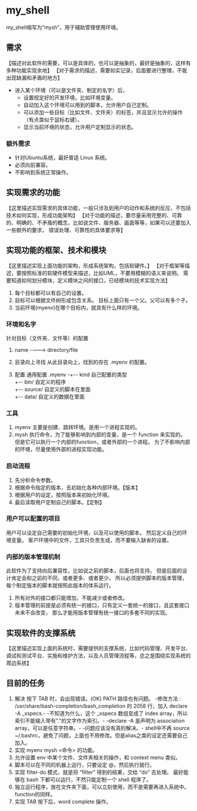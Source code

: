 # my_shell

my_shell缩写为“mysh”，用于辅助管理使用环境。

## 需求
【描述对此软件的需要，可以是具体的，也可以是抽象的，最好是抽象的，这样有多种功能实现余地】
【对于需求的描述，需要如实记录，后面要进行整理，不能出现缺漏和矛盾的地方】

* 进入某个环境（可以是文件夹、制定的名字）后，
  * 设置规定好的开发环境，比如环境变量。
  * 自动加入这个环境可以用到的脚本，允许用户自己定制。
  * 可以添加一些目标（比如文件、文件夹）的标签，并且显示允许的操作（有点类似于鼠标右键）。
  * 显示当前环境的状态，允许用户定制显示的状态。

### 额外需求
* 针对Ubuntu系统，最好普适 Linux 系统。
* 必须向前兼容。
* 不影响到系统正常操作。

## 实现需求的功能
【这里描述实现需求的具体功能，一般只涉及到用户的动作和系统的反应，不包括技术如何实现，形成功能架构】
【对于功能的描述，要尽量采用完整的、可靠的、明确的、不矛盾的概念，比如说文件、服务器、画面等等，如果可以还要加入一些额外的要求，
错误处理、可靠性的具体要求等】

## 实现功能的框架、技术和模块
【这里描述实现上面功能的架构，形成系统架构，包括软硬件。】
【对于框架等描述，要按照标准的软硬件模型来描述，比如UML，不要用模糊的语义来说明。
需要知道如何划分模块，定义模块之间的接口，已经模块的技术实现方法】

1. 每个目标都可以有自己的设置。
2. 目标可以根据文件树形成包含关系。
   目标上面只有一个父。父可以有多个子。
3. 当前环境(myenv)在哪个目标内，就具有什么样的环境。

### 环境和名字
针对目标（文件夹、文件等）的配置
1. name ----> directory/file
2. 目录向上寻找
从此目录向上，找到的存在 .myenv 的配置。

3. 配置
通用配置
.myenv  -+-- kind         自己配置的类型        
         +-- bin/         自定义的程序          
         +-- source/      自定义的脚本在里面    
         +-- data/        自定义的数据在里面    

### 工具
1. myenv 主要是创建、跳转环境。是用一个进程实现的。
2. mysh 执行命令，为了能够影响到内部的变量，是一个 function 来实现的。
	但是它可以执行一个内部的function，或者外部的一个进程。
	为了不影响内部的环境，尽量使用外部的进程实现功能。

### 启动流程
1. 先分析命令参数。
2. 根据命令指定的版本，去初始化各种内部环境。【版本】
3. 根据用户的设定，按照版本来初始化环境。
4. 最后读取用户定制自己的脚本。【定制】

### 用户可以配置的项目
用户可以设定自己需要的初始化环境，以及可以使用的脚本。
然后定义自己的环境变量。
客户环境中的文件，工具只负责生成，而不要输入缺省的设置。

### 内部的版本管理机制
此软件为了支持向后兼容性，比如说之前的脚本，后面也将支持。
但是后面的设计肯定会和之前的不同，或者更多、或者更少。
所以必须提供脚本的版本管理，每个制定版本的脚本就按照此版本的体系运行。

1. 所有对外的接口都只能增加，不能减少或者修改。
2. 版本管理的前提是必须有统一的接口，只有定义一套统一的接口，且这套接口未来不会改变，
那么才能用版本管理有统一接口的多套不同的实现。

## 实现软件的支撑系统
【这里描述实现上面的系统时，需要提供的支撑系统，比如代码管理、开发平台、调试和测试平台、实施和维护方法，以及人员管理流程等，总之是围绕实现系统的周边系统】

## 目前的任务

1. 解决 按下 TAB 时，会出现错误。(OK)
	PATH 路径也有问题。
	-修改方法 : /usr/share/bash-completion/bash_completion 的 2058 行，加入 declare -A _xspecs.-
	-不知道为什么，这个 _xspecs 数组变成了 index array，所以索引不能输入带有"."的文字作为索引。-
	-declare -A 是声明为 association array，可以是任意字符串。-
	-问题应该没有真的解决。-
	shell中不再 source ~/.bashrc，避免了问题，上面也不用修改。但是alias之类的设定还需要自己加入。
2. 实现 myenv mysh <命令> 的功能。
3. 允许设置 env 中某个文件、文件夹相关的操作，和 context menu 类似。
4. 脚本可以在不同的机器上运行，只要设定 <env name>@<machine ip>，然后执行就行。
5. 实现 filter-do 模式，就是将 “filter” 得到的结果，交给 “do” 去处理。
	最好能够在 bash 下都可以运行，不然只能定制一个 shell 程序了。
6. 独立运行程序，放在文件夹下面，可以立刻使用，而不是需要再进入系统中。
	function的同样。
7. 实现 TAB 按下后，word complete 操作。
